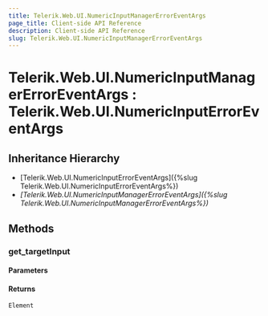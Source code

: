 ```yaml
---
title: Telerik.Web.UI.NumericInputManagerErrorEventArgs
page_title: Client-side API Reference
description: Client-side API Reference
slug: Telerik.Web.UI.NumericInputManagerErrorEventArgs
---
```


# Telerik.Web.UI.NumericInputManagerErrorEventArgs : Telerik.Web.UI.NumericInputErrorEventArgs 

## Inheritance Hierarchy

* [Telerik.Web.UI.NumericInputErrorEventArgs]({%slug Telerik.Web.UI.NumericInputErrorEventArgs%})
* *[Telerik.Web.UI.NumericInputManagerErrorEventArgs]({%slug Telerik.Web.UI.NumericInputManagerErrorEventArgs%})*

## Methods

###  get_targetInput

#### Parameters

#### Returns

`Element` 


